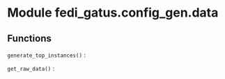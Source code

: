 Module fedi_gatus.config_gen.data
=================================

Functions
---------

    
`generate_top_instances()`
:   

    
`get_raw_data()`
: